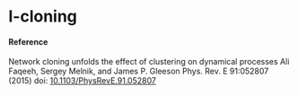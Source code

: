 # l-cloning









#### Reference

Network cloning unfolds the effect of clustering on dynamical processes
Ali Faqeeh, Sergey Melnik, and James P. Gleeson
Phys. Rev. E 91:052807 (2015)
doi: [10.1103/PhysRevE.91.052807](http://doi.org/10.1103/PhysRevE.91.052807)
